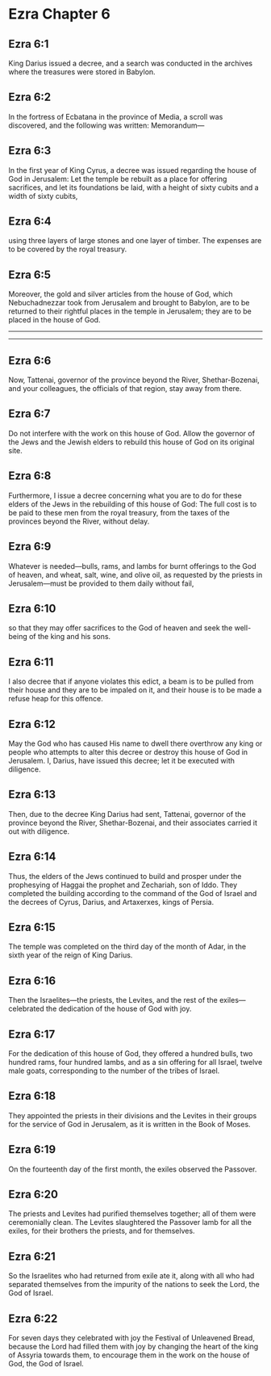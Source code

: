 # Ezra Chapter 6

## Ezra 6:1

King Darius issued a decree, and a search was conducted in the archives where the treasures were stored in Babylon.

## Ezra 6:2

In the fortress of Ecbatana in the province of Media, a scroll was discovered, and the following was written: Memorandum—

## Ezra 6:3

In the first year of King Cyrus, a decree was issued regarding the house of God in Jerusalem: Let the temple be rebuilt as a place for offering sacrifices, and let its foundations be laid, with a height of sixty cubits and a width of sixty cubits,

## Ezra 6:4

using three layers of large stones and one layer of timber. The expenses are to be covered by the royal treasury.

## Ezra 6:5

Moreover, the gold and silver articles from the house of God, which Nebuchadnezzar took from Jerusalem and brought to Babylon, are to be returned to their rightful places in the temple in Jerusalem; they are to be placed in the house of God.

---

---

## Ezra 6:6

Now, Tattenai, governor of the province beyond the River, Shethar-Bozenai, and your colleagues, the officials of that region, stay away from there.

## Ezra 6:7

Do not interfere with the work on this house of God. Allow the governor of the Jews and the Jewish elders to rebuild this house of God on its original site.

## Ezra 6:8

Furthermore, I issue a decree concerning what you are to do for these elders of the Jews in the rebuilding of this house of God: The full cost is to be paid to these men from the royal treasury, from the taxes of the provinces beyond the River, without delay.

## Ezra 6:9

Whatever is needed—bulls, rams, and lambs for burnt offerings to the God of heaven, and wheat, salt, wine, and olive oil, as requested by the priests in Jerusalem—must be provided to them daily without fail,

## Ezra 6:10

so that they may offer sacrifices to the God of heaven and seek the well-being of the king and his sons.

## Ezra 6:11

I also decree that if anyone violates this edict, a beam is to be pulled from their house and they are to be impaled on it, and their house is to be made a refuse heap for this offence.

## Ezra 6:12

May the God who has caused His name to dwell there overthrow any king or people who attempts to alter this decree or destroy this house of God in Jerusalem. I, Darius, have issued this decree; let it be executed with diligence.

## Ezra 6:13

Then, due to the decree King Darius had sent, Tattenai, governor of the province beyond the River, Shethar-Bozenai, and their associates carried it out with diligence.

## Ezra 6:14

Thus, the elders of the Jews continued to build and prosper under the prophesying of Haggai the prophet and Zechariah, son of Iddo. They completed the building according to the command of the God of Israel and the decrees of Cyrus, Darius, and Artaxerxes, kings of Persia.

## Ezra 6:15

The temple was completed on the third day of the month of Adar, in the sixth year of the reign of King Darius.

## Ezra 6:16

Then the Israelites—the priests, the Levites, and the rest of the exiles—celebrated the dedication of the house of God with joy.

## Ezra 6:17

For the dedication of this house of God, they offered a hundred bulls, two hundred rams, four hundred lambs, and as a sin offering for all Israel, twelve male goats, corresponding to the number of the tribes of Israel.

## Ezra 6:18

They appointed the priests in their divisions and the Levites in their groups for the service of God in Jerusalem, as it is written in the Book of Moses.

## Ezra 6:19

On the fourteenth day of the first month, the exiles observed the Passover.

## Ezra 6:20

The priests and Levites had purified themselves together; all of them were ceremonially clean. The Levites slaughtered the Passover lamb for all the exiles, for their brothers the priests, and for themselves.

## Ezra 6:21

So the Israelites who had returned from exile ate it, along with all who had separated themselves from the impurity of the nations to seek the Lord, the God of Israel.

## Ezra 6:22

For seven days they celebrated with joy the Festival of Unleavened Bread, because the Lord had filled them with joy by changing the heart of the king of Assyria towards them, to encourage them in the work on the house of God, the God of Israel.
